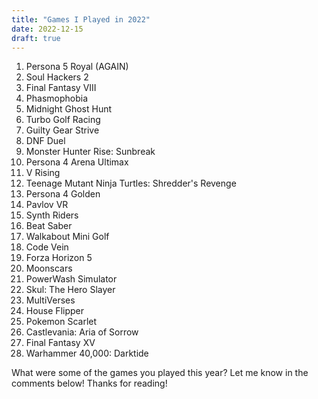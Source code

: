 ```yaml
---
title: "Games I Played in 2022"
date: 2022-12-15
draft: true
---
```


1. Persona 5 Royal (AGAIN)
2. Soul Hackers 2
3. Final Fantasy VIII
4. Phasmophobia
5. Midnight Ghost Hunt
6. Turbo Golf Racing
7. Guilty Gear Strive
8. DNF Duel
9. Monster Hunter Rise: Sunbreak
10. Persona 4 Arena Ultimax
11. V Rising
12. Teenage Mutant Ninja Turtles: Shredder's Revenge
13. Persona 4 Golden
14. Pavlov VR
15. Synth Riders
16. Beat Saber
17. Walkabout Mini Golf
18. Code Vein
19. Forza Horizon 5
20. Moonscars
21. PowerWash Simulator
22. Skul: The Hero Slayer
23. MultiVerses
24. House Flipper
25. Pokemon Scarlet
26. Castlevania: Aria of Sorrow
27. Final Fantasy XV
28. Warhammer 40,000: Darktide


What were some of the games you played this year? Let me know in the comments below! Thanks for reading!
